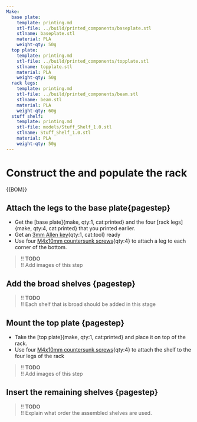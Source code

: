 ```yaml
---
Make:
  base plate:
    template: printing.md
    stl-file: ../build/printed_components/baseplate.stl
    stlname: baseplate.stl
    material: PLA
    weight-qty: 50g
  top plate:
    template: printing.md
    stl-file: ../build/printed_components/topplate.stl
    stlname: topplate.stl
    material: PLA
    weight-qty: 50g
  rack legs:
    template: printing.md
    stl-file: ../build/printed_components/beam.stl
    stlname: beam.stl
    material: PLA
    weight-qty: 60g
  stuff shelf:
    template: printing.md
    stl-file: models/Stuff_Shelf_1.0.stl
    stlname: Stuff_Shelf_1.0.stl
    material: PLA
    weight-qty: 50g
---
```


# Construct the and populate the rack

{{BOM}}

[M4x10mm countersunk screws]: parts/Hardware.yaml#CskScrew_M4x10mm_SS
[M4x10mm cap screws]: parts/Hardware.yaml#CapScrew_M4x10mm_SS

## Attach the legs to the base plate{pagestep}

* Get the [base plate]{make, qty:1, cat:printed} and the four [rack legs]{make, qty:4, cat:printed} that you printed earlier.
* Get an [3mm Allen key](parts/metric_allen_keys.md){qty:1, cat:tool} ready
* Use four [M4x10mm countersunk screws]{qty:4} to attach a leg to each corner of the bottom.

>!! **TODO**  
>!! Add images of this step

## Add the broad shelves {pagestep}

>!! **TODO**  
>!! Each shelf that is broad should be added in this stage


## Mount the top plate {pagestep}

* Take the [top plate]{make, qty:1, cat:printed} and place it on top of the rack.
* Use four [M4x10mm countersunk screws]{qty:4} to attach the shelf to the four legs of the rack

>!! **TODO**  
>!! Add images of this step


## Insert the remaining shelves {pagestep}

>!! **TODO**  
>!! Explain what order the assembled shelves are used.




